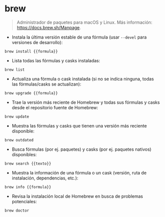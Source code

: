 # brew

> Administrador de paquetes para macOS y Linux.
> Más información: <https://docs.brew.sh/Manpage>.

- Instala la última versión estable de una fórmula (usar `--devel` para versiones de desarrollo):

`brew install {{formula}}`

- Lista todas las fórmulas y casks instaladas:

`brew list`

- Actualiza una fórmula o cask instalada (si no se indica ninguna, todas las fórmulas/casks se actualizan):

`brew upgrade {{formula}}`

- Trae la versión más reciente de Homebrew y todas sus fórmulas y casks desde el repositorio fuente de Homebrew:

`brew update`

- Muestra las fórmulas y casks que tienen una versión más reciente disponible:

`brew outdated`

- Busca fórmulas (por ej. paquetes) y casks (por ej. paquetes nativos) disponibles:

`brew search {{texto}}`

- Muestra la información de una fórmula o un cask (versión, ruta de instalación, dependencias, etc.):

`brew info {{formula}}`

- Revisa la instalación local de Homebrew en busca de problemas potenciales:

`brew doctor`
